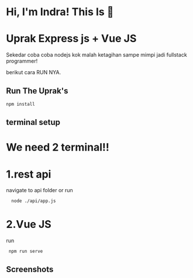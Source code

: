 

# Hi, I'm Indra! This Is  👋

# Uprak Express js + Vue JS

Sekedar coba coba nodejs kok malah ketagihan sampe mimpi jadi fullstack programmer!

berikut cara RUN NYA.



## Run The Uprak's

```bash
npm install
```
## terminal setup
# We need 2 terminal!!
# 1.rest api
navigate to api folder or run
```bash
  node ./api/app.js
```
# 2.Vue JS
   run
```bash
 npm run serve
```




## Screenshots



